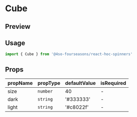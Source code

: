 # Cube

## Preview

<!-- STORY -->


## Usage

```js
import { Cube } from '@4so-fourseasons/react-hoc-spinners'
```


## Props

| propName | propType | defaultValue | isRequired |
|----------|----------|--------------|------------|
| size     | `number`   | 40           | -          |
| dark     | `string`   | '#333333'    | -          |
| light    | `string`   | '#c8022f'    | -          |
